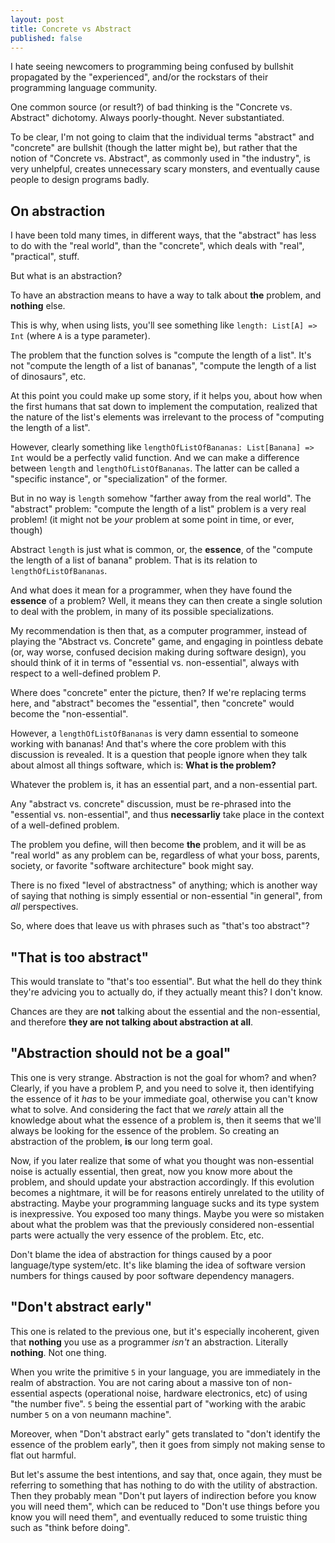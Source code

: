 ```yaml
---
layout: post
title: Concrete vs Abstract
published: false
---
```


I hate seeing newcomers to programming being confused by bullshit 
propagated by the "experienced", and/or the rockstars of their 
programming language community.

One common source (or result?) of bad thinking is the "Concrete vs. Abstract" 
dichotomy. Always poorly-thought. Never substantiated.

To be clear, I'm not going to claim that the individual terms "abstract" 
and "concrete" are bullshit (though the latter might be), but rather that 
the notion of "Concrete vs. Abstract", as commonly used in "the industry", 
is very unhelpful, creates unnecessary scary monsters, and eventually 
cause people to design programs badly.

## On abstraction

I have been told many times, in different ways, that the "abstract" has 
less to do with the "real world", than the "concrete", which deals with "real", "practical", stuff.

But what is an abstraction? 

To have an abstraction means to have a way to talk about **the** problem, and **nothing** else. 

This is why, when using lists, you'll see something like `length: List[A] => Int` 
(where `A` is a type parameter).

The problem that the function solves is "compute the length of a list". It's not 
"compute the length of a list of bananas", "compute the length of a list of dinosaurs", etc.

At this point you could make up some story, if it helps you, about how when the first humans 
that sat down to implement the computation, realized that the nature of the list's elements 
was irrelevant to the process of "computing the length of a list".

However, clearly something like `lengthOfListOfBananas: List[Banana] => Int` would be a perfectly 
valid function. And we can make a difference between `length` and `lengthOfListOfBananas`. The 
latter can be called a "specific instance", or "specialization" of the former. 

But in no way is `length` somehow "farther away from the real world". The "abstract" problem:
"compute the length of a list" problem is a very real problem! (it might not be *your* problem
at some point in time, or ever, though)

Abstract `length` is just what is common, or, the **essence**, of the "compute the length 
of a list of banana" problem. That is its relation to `lengthOfListOfBananas`.

And what does it mean for a programmer, when they have found the **essence** of a problem? 
Well, it means they can then create a single solution to deal with the problem, in many 
of its possible specializations.

My recommendation is then that, as a computer programmer, instead of playing the 
"Abstract vs. Concrete" game, and engaging in pointless debate (or, way worse, confused 
decision making during software design), you should think of it in terms of "essential vs. non-essential", 
always with respect to a well-defined problem P.

Where does "concrete" enter the picture, then? If we're replacing terms here, and "abstract" 
becomes the "essential", then "concrete" would become the "non-essential".

However, a `lengthOfListOfBananas` is very damn essential to someone working with bananas!
And that's where the core problem with this discussion is revealed. It is a question that 
people ignore when they talk about almost all things software, which is: **What is the problem?**

Whatever the problem is, it has an essential part, and a non-essential part. 

Any "abstract vs. concrete" discussion, must be re-phrased into the "essential vs. non-essential", 
and thus **necessarliy** take place in the context of a well-defined problem.

The problem you define, will then become **the** problem, and it will be as "real 
world" as any problem can be, regardless of what your boss, parents, society, or 
favorite "software architecture" book might say. 

There is no fixed "level of abstractness" of anything; which is another way of saying that 
nothing is simply essential or non-essential "in general", from *all* perspectives.

So, where does that leave us with phrases such as "that's too abstract"?

## "That is too abstract"

This would translate to "that's too essential". But what the hell do they think 
they're advicing you to actually do, if they actually meant this? I don't know. 

Chances are they are **not** talking about the essential and the non-essential, 
and therefore **they are not talking about abstraction at all**.

## "Abstraction should not be a goal"

This one is very strange. Abstraction is not the goal for whom? and when?
Clearly, if you have a problem P, and you need to solve it, then identifying the 
essence of it *has* to be your immediate goal, otherwise you can't know what 
to solve. And considering the fact that we *rarely* attain all the knowledge 
about what the essence of a problem is, then it seems that we'll always be 
looking for the essence of the problem. So creating an abstraction of the problem, 
**is** our long term goal.

Now, if you later realize that some of what you thought was non-essential 
noise is actually essential, then great, now you know more about the problem, and 
should update your abstraction accordingly. If this evolution becomes a nightmare, 
it will be for reasons entirely unrelated to the utility of abstracting. 
Maybe your programming language sucks and its type system is inexpressive. You exposed 
too many things. Maybe you were so mistaken about what the problem was that the 
previously considered non-essential parts were actually the very essence of the problem.
Etc, etc.

Don't blame the idea of abstraction for things caused by a poor language/type system/etc.
It's like blaming the idea of software version numbers for things caused by poor 
software dependency managers.

## "Don't abstract early"

This one is related to the previous one, but it's especially incoherent, given 
that **nothing** you use as a programmer *isn't* an abstraction. Literally **nothing**.  Not one thing. 

When you write the primitive `5` in your language, you are immediately in the realm 
of abstraction. You are not caring about a massive ton of non-essential aspects 
(operational noise, hardware electronics, etc) of using "the number five". 
`5` being the essential part of "working with the arabic number `5` on a von neumann machine".

Moreover, when "Don't abstract early" gets translated to "don't identify the 
essence of the problem early", then it goes from simply not making sense to flat out 
harmful. 

But let's assume the best intentions, and say that, once again, they must 
be referring to something that has nothing to do with the utility of abstraction. 
Then they probably mean "Don't put layers of indirection before you know you will need them", 
which can be reduced to "Don't use things before you know you will need them", and eventually 
reduced to some truistic thing such as "think before doing".

